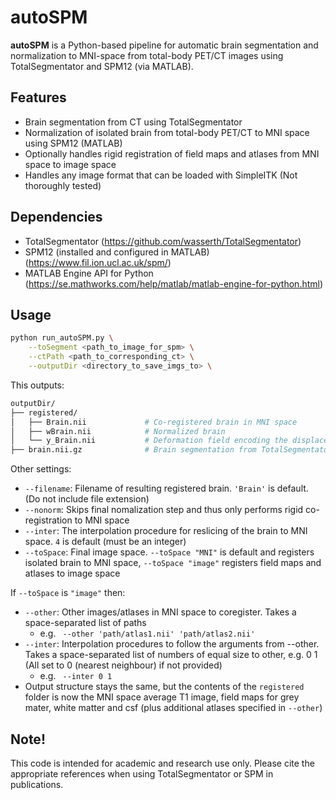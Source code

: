 # autoSPM

**autoSPM** is a Python-based pipeline for automatic brain segmentation and normalization to MNI-space from total-body PET/CT images using TotalSegmentator and SPM12 (via MATLAB).  


## Features

- Brain segmentation from CT using TotalSegmentator
- Normalization of isolated brain from total-body PET/CT to MNI space  using SPM12 (MATLAB)
- Optionally handles rigid registration of field maps and atlases from MNI space to image space
- Handles any image format that can be loaded with SimpleITK (Not thoroughly tested)

## Dependencies

- TotalSegmentator (https://github.com/wasserth/TotalSegmentator)
- SPM12 (installed and configured in MATLAB) (https://www.fil.ion.ucl.ac.uk/spm/)
- MATLAB Engine API for Python (https://se.mathworks.com/help/matlab/matlab-engine-for-python.html)

## Usage

```bash
python run_autoSPM.py \
    --toSegment <path_to_image_for_spm> \
    --ctPath <path_to_corresponding_ct> \
    --outputDir <directory_to_save_imgs_to> \
```

This outputs:
```graphql
outputDir/
├── registered/        
│   ├── Brain.nii             # Co-registered brain in MNI space
│   ├── wBrain.nii            # Normalized brain
│   └── y_Brain.nii           # Deformation field encoding the displacement to MNI space
├── brain.nii.gz              # Brain segmentation from TotalSegmentator
```

Other settings:
* `--filename`: Filename of resulting registered brain. `'Brain'` is default. (Do not include file extension)
* `--nonorm`: Skips final nomalization step and thus only performs rigid co-registration to MNI space
* `--inter`: The interpolation procedure for reslicing of the brain to MNI space. `4` is default (must be an integer)
* `--toSpace`: Final image space. `--toSpace "MNI"` is default and registers isolated brain to MNI space, `--toSpace "image"` registers field maps and atlases to image space

If `--toSpace` is `"image"` then:  
  * `--other`: Other images/atlases in MNI space to coregister. Takes a space-separated list of paths
    * e.g. ` --other 'path/atlas1.nii' 'path/atlas2.nii'`
  * `--inter`: Interpolation procedures to follow the arguments from --other. Takes a space-separated list of numbers of equal size to other, e.g. 0 1 (All set to 0 (nearest neighbour) if not provided)
    * e.g. ` --inter 0 1`
  * Output structure stays the same, but the contents of the `registered` folder is now the MNI space average T1 image, field maps for grey mater, white matter and csf (plus additional atlases specified in `--other`)  

## Note!
This code is intended for academic and research use only. Please cite the appropriate references when using TotalSegmentator or SPM in publications.
